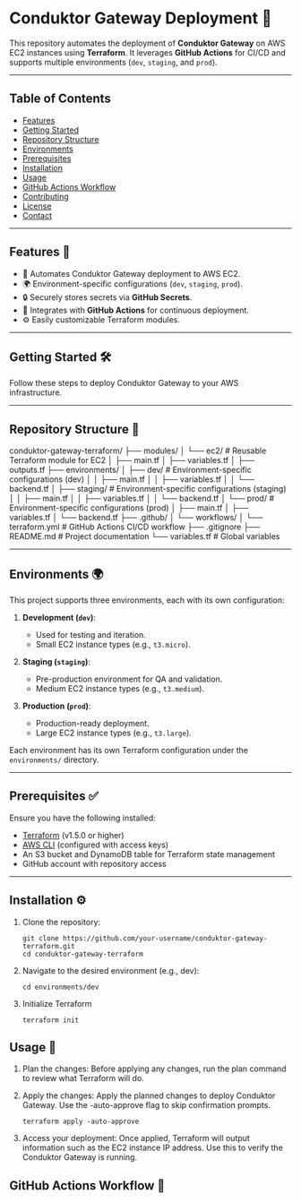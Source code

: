# **Conduktor Gateway Deployment** 🚀

This repository automates the deployment of **Conduktor Gateway** on AWS EC2 instances using **Terraform**. It leverages **GitHub Actions** for CI/CD and supports multiple environments (`dev`, `staging`, and `prod`).

---

## **Table of Contents**

- [Features](#features)
- [Getting Started](#getting-started)
- [Repository Structure](#repository-structure)
- [Environments](#environments)
- [Prerequisites](#prerequisites)
- [Installation](#installation)
- [Usage](#usage)
- [GitHub Actions Workflow](#github-actions-workflow)
- [Contributing](#contributing)
- [License](#license)
- [Contact](#contact)

---

## **Features** 🌟

- 🚀 Automates Conduktor Gateway deployment to AWS EC2.
- 🌍 Environment-specific configurations (`dev`, `staging`, `prod`).
- 🔒 Securely stores secrets via **GitHub Secrets**.
- 🤖 Integrates with **GitHub Actions** for continuous deployment.
- ⚙️ Easily customizable Terraform modules.

---

## **Getting Started** 🛠️

Follow these steps to deploy Conduktor Gateway to your AWS infrastructure.

---

## **Repository Structure** 📂

conduktor-gateway-terraform/ 
├── modules/ 
│ └── ec2/ # Reusable Terraform module for EC2 
│ ├── main.tf 
│ ├── variables.tf 
│ ├── outputs.tf 
├── environments/ 
│ ├── dev/ # Environment-specific configurations (dev) 
│ │ ├── main.tf 
│ │ ├── variables.tf 
│ │ └── backend.tf 
│ ├── staging/ # Environment-specific configurations (staging) 
│ │ ├── main.tf 
│ │ ├── variables.tf 
│ │ └── backend.tf 
│ └── prod/ # Environment-specific configurations (prod) 
│ ├── main.tf 
│ ├── variables.tf 
│ └── backend.tf 
├── .github/ 
│ └── workflows/ 
│ └── terraform.yml # GitHub Actions CI/CD workflow 
├── .gitignore 
├── README.md # Project documentation 
└── variables.tf # Global variables


---

## **Environments** 🌍

This project supports three environments, each with its own configuration:

1. **Development (`dev`)**:
   - Used for testing and iteration.
   - Small EC2 instance types (e.g., `t3.micro`).
   
2. **Staging (`staging`)**:
   - Pre-production environment for QA and validation.
   - Medium EC2 instance types (e.g., `t3.medium`).

3. **Production (`prod`)**:
   - Production-ready deployment.
   - Large EC2 instance types (e.g., `t3.large`).

Each environment has its own Terraform configuration under the `environments/` directory.

---

## **Prerequisites** ✅

Ensure you have the following installed:

- [Terraform](https://www.terraform.io/) (v1.5.0 or higher)
- [AWS CLI](https://aws.amazon.com/cli/) (configured with access keys)
- An S3 bucket and DynamoDB table for Terraform state management
- GitHub account with repository access

---

## **Installation** ⚙️

1. Clone the repository:
   ```
   git clone https://github.com/your-username/conduktor-gateway-terraform.git
   cd conduktor-gateway-terraform
   ```

2. Navigate to the desired environment (e.g., dev):
   ```
   cd environments/dev
   ```

3. Initialize Terraform
   ```
   terraform init
   ```

## Usage 📖
1. Plan the changes:
Before applying any changes, run the plan command to review what Terraform will do.  

2. Apply the changes:
Apply the planned changes to deploy Conduktor Gateway. Use the -auto-approve flag to skip confirmation prompts.
   ```
   terraform apply -auto-approve
   ```
   

3. Access your deployment:
Once applied, Terraform will output information such as the EC2 instance IP address. Use this to verify the Conduktor Gateway is running.

## GitHub Actions Workflow 🤖
